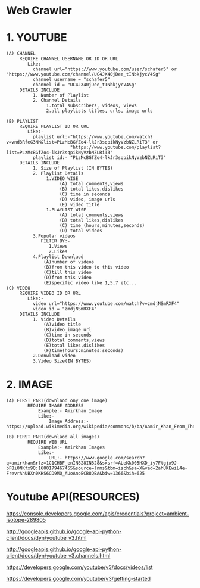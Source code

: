# Web Crawler

# 1. YOUTUBE
    (A) CHANNEL
         REQUIRE CHANNEL USERNAME OR ID OR URL
            Like:-
              channel url="https://www.youtube.com/user/schafer5" or "https://www.youtube.com/channel/UC4JX40jDee_tINbkjycV4Sg"
              channel username = "schafer5"
              channel id = "UC4JX40jDee_tINbkjycV4Sg"
         DETAILS INCLUDE
              1. Number of Playlist
              2. Channel Details
                   1.total subscribers, videos, views
                   2.all playlists titles, urls, image urls
                   
    (B) PLAYLIST
         REQUIRE PLAYLIST ID OR URL
            Like:-
              playlist url:-"https://www.youtube.com/watch?v=vnd3RfeG3NM&list=PLzMcBGfZo4-lkJr3sqpikNyVzbNZLRiT3" or 
                            "https://www.youtube.com/playlist?list=PLzMcBGfZo4-lkJr3sqpikNyVzbNZLRiT3"
              playlist id:- "PLzMcBGfZo4-lkJr3sqpikNyVzbNZLRiT3"
         DETAILS INCLUDE
              1. Size of Playlist (IN BYTES)
              2. Playlist Details
                   1.VIDEO WISE
                        (A) total comments,views
                        (B) total likes,dislikes
                        (C) time in seconds
                        (D) video, image urls
                        (E) video title
                   1.PLAYLIST WISE
                        (A) total comments,views
                        (B) total likes,dislikes
                        (C) time (hours,minutes,seconds)
                        (D) total videos
              3.Popular videos
                 FILTER BY:-
                    1.Views
                    2.Likes
              4.Playlist Downlaod
                  (A)number of videos
                  (B)from this video to this video
                  (C)till this video
                  (D)from this video
                  (E)specific video like 1,5,7 etc...
    (C) VIDEO
         REQUIRE VIDEO ID OR URL
            Like:-
              video url="https://www.youtube.com/watch?v=zmdjNSmRXF4"
              video id = "zmdjNSmRXF4"
         DETAILS INCLUDE
              1. Video Details
                  (A)video title
                  (B)video image url
                  (C)time in seconds
                  (D)total comments,views
                  (E)total likes,dislikes
                  (F)time(hours:minutes:seconds)
              2.Donwload video
              3.Video Size(IN BYTES)
# 2. IMAGE
    (A) FIRST PART(downlaod ony one image)
            REQUIRE IMAGE ADDRESS
                Example:- Amirkhan Image
                Like:-
                    Image Address:- https://upload.wikimedia.org/wikipedia/commons/b/ba/Aamir_Khan_From_The_NDTV_Greenathon_at_Yash_Raj_Studios_%2811%29.jpg

    (B) FIRST PART(downlaod all images)
            REQUIRE WEB URL
                Example:- Amirkhan Images
                Like:-
                    URL:- https://www.google.com/search?q=amirkhan&rlz=1C1CHBF_enIN828IN828&sxsrf=ALeKk005HXD_iy7Ftgjx9J-bF8i0NKfx9Q:1600179467455&source=lnms&tbm=isch&sa=X&ved=2ahUKEwiL4e-FrevrAhUBXn0KHS6CD9MQ_AUoAnoECB8QBA&biw=1366&bih=625


# Youtube API(RESOURCES)

https://console.developers.google.com/apis/credentials?project=ambient-isotope-289805

http://googleapis.github.io/google-api-python-client/docs/dyn/youtube_v3.html

http://googleapis.github.io/google-api-python-client/docs/dyn/youtube_v3.channels.html

https://developers.google.com/youtube/v3/docs/videos/list

https://developers.google.com/youtube/v3/getting-started

